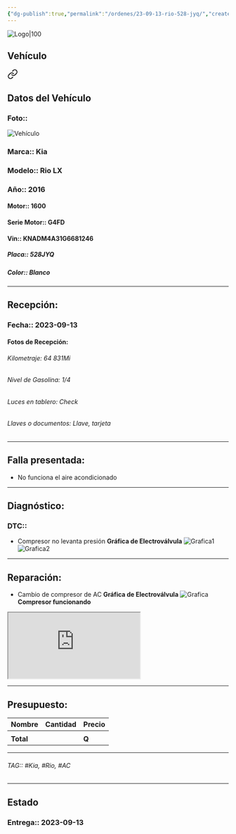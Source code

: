 ```yaml
---
{"dg-publish":true,"permalink":"/ordenes/23-09-13-rio-528-jyq/","created":"","updated":""}
---
```


![Logo|100](http://drive.google.com/uc?export=view&id=137fl3TIZ0-PU8b-Pt0bsjclwHub_u78G)

## Vehículo

<div class="transclusion internal-embed is-loaded"><a class="markdown-embed-link" href="/vehiculos/kia/rio-528-jyq/#datos-del-vehiculo" aria-label="Open link"><svg xmlns="http://www.w3.org/2000/svg" width="24" height="24" viewBox="0 0 24 24" fill="none" stroke="currentColor" stroke-width="2" stroke-linecap="round" stroke-linejoin="round" class="svg-icon lucide-link"><path d="M10 13a5 5 0 0 0 7.54.54l3-3a5 5 0 0 0-7.07-7.07l-1.72 1.71"></path><path d="M14 11a5 5 0 0 0-7.54-.54l-3 3a5 5 0 0 0 7.07 7.07l1.71-1.71"></path></svg></a><div class="markdown-embed">



## Datos del Vehículo 
### Foto:: 
![Vehículo](http://drive.google.com/uc?export=view&id=1UOQ61BuR33cDyzBVh4_b9iSrcYuWT9Ca)

### Marca:: Kia
### Modelo:: Rio LX
### Año:: 2016
#### Motor:: 1600
#### Serie Motor:: G4FD
#### Vin:: KNADM4A31G6681246
##### Placa:: 528JYQ
##### Color:: Blanco
---


</div></div>


## Recepción:
### Fecha:: 2023-09-13
#### Fotos de Recepción: 

###### Kilometraje: 64 831Mi
###### Nivel de Gasolina: 1/4
###### Luces en tablero: Check
###### Llaves o documentos: Llave, tarjeta 

---

## Falla presentada:
- No funciona el aire acondicionado


---

## Diagnóstico:
### DTC:: 

- Compresor no levanta presión 
**Gráfica de Electroválvula**
	![Grafica1](http://drive.google.com/uc?export=view&id=1UeX5cj_Ijrj4vSfCdA--yIABEPHL9k1w)
	![Grafica2](http://drive.google.com/uc?export=view&id=1Uk0nABXuqLiKckh8voN4e5i21X1emk4X)

---
## Reparación:
- Cambio de compresor de AC
**Gráfica de Electroválvula**
	![Grafica](http://drive.google.com/uc?export=view&id=1V2PWVK3oZMe-07j0-bBNjHyrT-Jjl-AM)
**Compresor funcionando**
<iframe src="https://drive.google.com/file/d/1V5lUMNfFI0751nBfwThQ23UDkGnI96wN/preview" allow="autoplay"></iframe>

---

## Presupuesto:

| Nombre | Cantidad | Precio |
| ------ | -------- | ------ |
|        |          |        |
| **Total**       |        |    **Q**    |

---

###### TAG:: #Kia, #Rio, #AC 

---

## Estado

### Entrega:: 2023-09-13